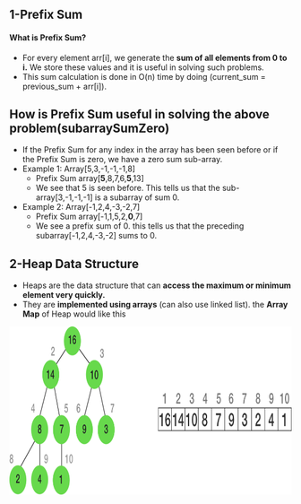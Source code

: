 <h2>1-Prefix Sum</h2>
<h4>What is Prefix Sum?</h4>
<p>
<ul>
    <li>For every element arr[i], we generate the <b>sum of all elements from 0 to i.</b> We store these values and it is useful in solving such problems.</li>
    <li>This sum calculation is done in O(n) time by doing (current_sum = previous_sum + arr[i]).</li>
</ul>
</p>
<h2>How is Prefix Sum useful in solving the above problem(subarraySumZero)</h2>
<p>
    <ul>
        <li>If the Prefix Sum for any index in the array has been seen before or if the Prefix Sum is zero, we have a zero sum sub-array.</li>
        <li>Example 1: Array[5,3,-1,-1,-1,8]
            <ul>
                <li>Prefix Sum array[<b>5</b>,8,7,6,<b>5</b>,13]</li>
                <li>We see that 5 is seen before. This tells us that the sub-array[3,-1,-1,-1] is a subarray of sum 0.</li>
            </ul>
        </li>
        <li>Example 2: Array[-1,2,4,-3,-2,7]
            <ul>
                <li>Prefix Sum array[-1,1,5,2,<b>0</b>,7]</li>
                <li>We see a prefix sum of 0. this tells us that the preceding subarray[-1,2,4,-3,-2] sums to 0.</li>
            </ul>
        </li>
    </ul>
</p>
<h2>2-Heap Data Structure</h2>
<ul>
    <li>Heaps are the data structure that can <b>access the maximum or minimum element very quickly.</b> </li>
    <li>They are <b>implemented using arrays</b> (can also use linked list). the <b>Array Map</b> of Heap would like this </li>
</ul>
    <img src = "heap.png" height="300px">
</p>
